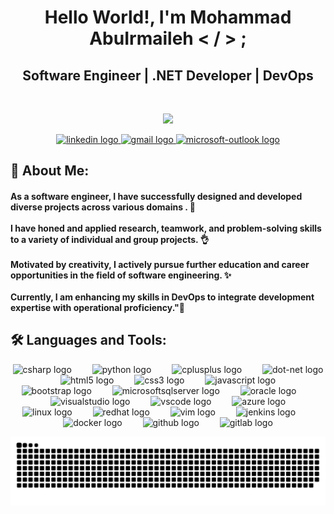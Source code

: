 <h1 align="center">Hello World!, I'm Mohammad AbuIrmaileh < / > ;</h1>
<h2 align="center">Software Engineer | .NET Developer | DevOps</h2><br >
 <p align="center">
    <img src="https://readme-typing-svg.herokuapp.com/?lines=Visit%20my%20LinkedIn%20Profile;I%20Post%20Insightful%20Content;Follow%20to%20get%20New%20Updates&font=Bold%20Code&center=true&height=30&color=30D050&pause=1750&vCenter=true&size=20"> </p>
<div align="center">
  <a href="https://www.linkedin.com/in/aburmaileh7" >
    <img src="https://raw.githubusercontent.com/maurodesouza/profile-readme-generator/master/src/assets/icons/social/linkedin/default.svg" width="52" height="40" alt="linkedin logo"  />
  </a> 
 <a href="mailto:Aburmaileh7@gmail.com"> 
   <img src="https://raw.githubusercontent.com/maurodesouza/profile-readme-generator/master/src/assets/icons/social/gmail/default.svg" width="52" height="40" alt="gmail logo"  />
 </a>
<a href="mailto:AC0733@iu.edu.jo"> 
  <img src="https://raw.githubusercontent.com/maurodesouza/profile-readme-generator/master/src/assets/icons/social/microsoft-outlook/default.svg" width="52" height="40" alt="microsoft-outlook logo"  />
</a>
 </div>
<h2 align="left">💎 About Me:</h2>
<h4 align="left">As a software engineer, I have successfully designed and developed diverse projects across various domains . 🔆 <br> <br>I have honed and applied research, teamwork, and problem-solving skills to a variety of individual and group projects. 👌  <br><br>Motivated by creativity, I actively pursue further education and career opportunities in the field of software engineering.  ✨<br><br>Currently, I am enhancing my skills in DevOps to integrate development expertise with operational proficiency."🚀</h4>
<h2 align="left">🛠️ Languages and Tools:</h2>
<div align="center">
  <img src="https://skillicons.dev/icons?i=cs" height="60" alt="csharp logo"  />
  <img width="25" />
  <img src="https://skillicons.dev/icons?i=py" height="60" alt="python logo"  />
  <img width="25" />
  <img src="https://skillicons.dev/icons?i=cpp" height="60" alt="cplusplus logo"  />
  <img width="25" />
  <img src="https://skillicons.dev/icons?i=dotnet" height="60" alt="dot-net logo"  />
  <img width="25" />
  <img src="https://cdn.simpleicons.org/html5/E34F26" height="60" alt="html5 logo"  />
  <img width="25" />
  <img src="https://cdn.simpleicons.org/css3/1572B6" height="60" alt="css3 logo"  />
  <img width="25" />
  <img src="https://cdn.simpleicons.org/javascript/F7DF1E" height="60" alt="javascript logo"  />
  <img width="25" />
  <img src="https://skillicons.dev/icons?i=bootstrap" height="60" alt="bootstrap logo"  />
  <img width="25" />
  <img src="https://cdn.jsdelivr.net/gh/devicons/devicon/icons/microsoftsqlserver/microsoftsqlserver-plain.svg" height="60" alt="microsoftsqlserver logo"  />
  <img width="25" />
  <img src="https://cdn.simpleicons.org/oracle/F80000" height="60" alt="oracle logo"  />
  <img width="25" />
  <img src="https://cdn.jsdelivr.net/gh/devicons/devicon/icons/visualstudio/visualstudio-plain.svg" height="60" alt="visualstudio logo"  />
  <img width="25" />
  <img src="https://cdn.jsdelivr.net/gh/devicons/devicon/icons/vscode/vscode-original.svg" height="60" alt="vscode logo"  />
  <img width="25" />
  <img src="https://cdn.jsdelivr.net/gh/devicons/devicon/icons/azure/azure-original.svg" height="60" alt="azure logo"  />
</div>
<div align="center">
  <img src="https://skillicons.dev/icons?i=linux" height="60" alt="linux logo"  />
  <img width="25" />
  <img src="https://cdn.simpleicons.org/redhat/EE0000" height="60" alt="redhat logo"  />
  <img width="25" />
  <img src="https://skillicons.dev/icons?i=vim" height="60" alt="vim logo"  />
  <img width="25" />
  <img src="https://skillicons.dev/icons?i=jenkins" height="60" alt="jenkins logo"  />
  <img width="25" />
  <img src="https://skillicons.dev/icons?i=docker" height="60" alt="docker logo"  />
  <img width="25" />
  <img src="https://skillicons.dev/icons?i=github" height="60" alt="github logo"  />
  <img width="25" />
  <img src="https://cdn.jsdelivr.net/gh/devicons/devicon/icons/gitlab/gitlab-original.svg" height="60" alt="gitlab logo"  />
</div>
 <p align="center"> <img src="https://raw.githubusercontent.com/platane/snk/output/github-contribution-grid-snake-dark.svg"> </a> </p>
